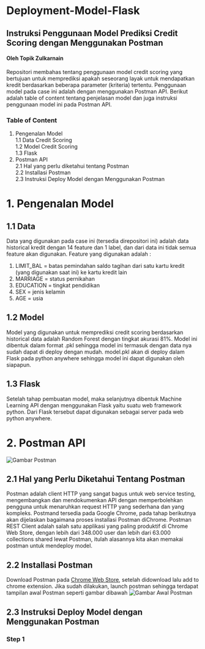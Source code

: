 # Deployment-Model-Flask
## Instruksi Penggunaan Model Prediksi Credit Scoring dengan Menggunakan Postman
#### Oleh Topik Zulkarnain

Repositori membahas tentang penggunaan model credit scoring yang bertujuan untuk memprediksi apakah seseorang layak untuk mendapatkan kredit berdasarkan beberapa parameter (kriteria) tertentu. Penggunaan model pada case ini adalah dengan menggunakan Postman API. Berikut adalah table of content tentang penjelasan model dan juga instruksi penggunaan model ini pada Postman API.


### Table of Content
1. Pengenalan Model <br>
   1.1 Data Credit Scoring <br>
   1.2 Model Credit Scoring <br>
   1.3 Flask <br>
2. Postman API<br>
   2.1 Hal yang perlu diketahui tentang Postman <br>
   2.2 Installasi Postman <br>
   2.3 Instruksi Deploy Model dengan Menggunakan Postman<br>

# 1. Pengenalan Model
## 1.1 Data
Data yang digunakan pada case ini (tersedia direpositori ini) adalah data historical kredit dengan 14 feature dan 1 label, dan dari data ini tidak semua feature akan digunakan. Feature yang digunakan adalah :
1. LIMIT_BAL = batas pemindahan saldo tagihan dari satu kartu kredit (yang digunakan saat ini) ke kartu kredit lain <br>
2. MARRIAGE = status pernikahan <br>
3. EDUCATION = tingkat pendidikan <br>
4. SEX = jenis kelamin <br>
5. AGE = usia  <br>

## 1.2 Model
Model yang digunakan untuk memprediksi credit scoring berdasarkan historical data adalah Random Forest dengan tingkat akurasi 81%. Model ini dibentuk dalam format .pkl sehingga model ini termasuk dengan data nya sudah dapat di deploy dengan mudah. model.pkl akan di deploy dalam Flask pada python anywhere sehingga model ini dapat digunakan oleh siapapun.

## 1.3 Flask
Setelah tahap pembuatan model, maka selanjutnya dibentuk Machine Learning API dengan menggunakan Flask yaitu suatu web framework python. Dari Flask tersebut dapat digunakan sebagai server pada web python anywhere. 

# 2. Postman API
![Gambar Postman](https://4.bp.blogspot.com/-VqgPEhQKIa8/WoXNjwiAv5I/AAAAAAAHxh0/HXQ7aJycSaoK0TjQ2wuAjZqqxSKc6pLTACLcBGAs/s1600/postman_logo.png)

## 2.1 Hal yang Perlu Diketahui Tentang Postman
Postman adalah client HTTP yang sangat bagus untuk web service testing, mengembangkan dan mendokumenkan API dengan memperbolehkan pengguna untuk menaruhkan request HTTP yang sederhana dan yang kompleks. Postmand tersedia pada Google Chrome, pada tahap berikutnya akan dijelaskan bagaimana proses installasi Postman diChrome. Postman REST Client adalah salah satu applikasi yang paling produktif di Chrome Web Store, dengan lebih dari 348.000 user dan lebih dari 63.000 collections shared lewat Postman, itulah alasannya kita akan memakai postman untuk mendeploy model. 

## 2.2 Installasi Postman
Download Postman pada [Chrome Web Store](https://chrome.google.com/webstore/detail/postman/fhbjgbiflinjbdggehcddcbncdddomop?hl=en), setelah didownload lalu add to chrome extension. Jika sudah dilakukan, launch postman sehingga terdapat tampilan awal Postman seperti gambar dibawah
![Gambar Awal Postman](https://developers.sap.com/tutorials/api-tools-postman-install/_jcr_content.github-proxy.1564056317.file/03.png)

## 2.3 Instruksi Deploy Model dengan Menggunakan Postman
### Step 1 
